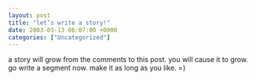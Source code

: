 ```yaml
---
layout: post
title: "let’s write a story!"
date: 2003-03-13 06:07:00 +0000
categories: ["Uncategorized"]
---
```


a story will grow from the comments to this post. you will cause it to grow. go write a segment now. make it as long as you like. =)